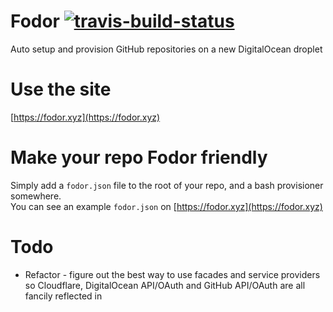 # Fodor [![travis-build-status](https://travis-ci.org/fodorxyz/fodor.svg)](https://travis-ci.org/fodorxyz/fodor)
Auto setup and provision GitHub repositories on a new DigitalOcean droplet

# Use the site  
[https://fodor.xyz](https://fodor.xyz)

# Make your repo Fodor friendly  
Simply add a `fodor.json` file to the root of your repo, and a bash provisioner somewhere.  
You can see an example `fodor.json` on [https://fodor.xyz](https://fodor.xyz)

# Todo

* Refactor - figure out the best way to use facades and service providers so Cloudflare, DigitalOcean API/OAuth and GitHub API/OAuth are all fancily reflected in

